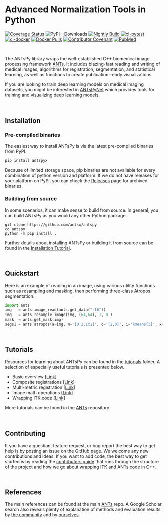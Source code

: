# Advanced Normalization Tools in Python

[![Coverage Status](https://coveralls.io/repos/github/ANTsX/ANTsPy/badge.svg?branch=master)](https://coveralls.io/github/ANTsX/ANTsPy?branch=master)
<a href='http://antspyx.readthedocs.io/en/latest/?badge=latest'>
</a>
![PyPI - Downloads](https://img.shields.io/pypi/dm/antspyx?label=pypi%20downloads)
[![Nightly Build](https://github.com/ANTsX/ANTsPy/actions/workflows/wheels.yml/badge.svg)](https://github.com/ANTsX/ANTsPy/actions/workflows/wheels.yml)
[![ci-pytest](https://github.com/ANTsX/ANTsPy/actions/workflows/ci-pytest.yml/badge.svg)](https://github.com/ANTsX/ANTsPy/actions/workflows/ci-pytest.yml)
[![ci-docker](https://github.com/ANTsX/ANTsPy/actions/workflows/ci-docker.yml/badge.svg)](https://github.com/ANTsX/ANTsPy/actions/workflows/ci-docker.yml)
[![Docker Pulls](https://img.shields.io/docker/pulls/antsx/antspy.svg)](https://hub.docker.com/repository/docker/antsx/antspy)
[![Contributor Covenant](https://img.shields.io/badge/Contributor%20Covenant-v2.0%20adopted-ff69b4.svg)](code_of_conduct.md)
[![PubMed](https://img.shields.io/badge/ANTsX_paper-Open_Access-8DABFF?logo=pubmed)](https://pubmed.ncbi.nlm.nih.gov/33907199/)

<br>

The ANTsPy library wraps the well-established C++ biomedical image processing framework [ANTs](https://github.com/antsx/ants). It includes blazing-fast reading and writing of medical images, algorithms for registration, segmentation, and statistical learning, as well as functions to create publication-ready visualizations.

If you are looking to train deep learning models on medical imaging datasets, you might be interested in [ANTsPyNet](https://github.com/antsx/antspy) which provides tools for training and visualizing deep learning models.

<br>

## Installation

### Pre-compiled binaries

The easiest way to install ANTsPy is via the latest pre-compiled binaries from PyPI.

```bash
pip install antspyx
```

Because of limited storage space, pip binaries are not available for every combination of python
version and platform. If we do not have releases for your platform on PyPI, you can check the
[Releases](https://github.com/antsx/antspy/releases) page for archived binaries.

### Building from source

In some scenarios, it can make sense to build from source. In general, you can build ANTsPy as you would any other Python package.

```
git clone https://github.com/antsx/antspy
cd antspy
python -m pip install .
```

Further details about installing ANTsPy or building it from source can be found in the
[Installation Tutorial](https://github.com/antsx/antspy/blob/master/tutorials/Installation.md).

<br>

## Quickstart

Here is an example of reading in an image, using various utility functions such as resampling and masking, then performing three-class Atropos segmentation.

```python
import ants
img   = ants.image_read(ants.get_data("r16"))
img   = ants.resample_image(img, (64,64), 1, 0 )
mask  = ants.get_mask(img)
segs1 = ants.atropos(a=img, m='[0.2,1x1]', c='[2,0]', i='kmeans[3]', x=mask)
```

<br>

## Tutorials

Resources for learning about ANTsPy can be found in the [tutorials](https://github.com/ANTsX/ANTsPy/tree/master/tutorials) folder. A selection of especially useful tutorials is presented below.

- Basic overview [[Link](https://github.com/ANTsX/ANTsPy/blob/master/tutorials/tutorial_5min.md)]
- Composite registrations [[Link](https://github.com/ANTsX/ANTsPy/blob/master/tutorials/concatenateRegistrations.ipynb)]
- Multi-metric registration [[Link](https://github.com/ANTsX/ANTsPy/blob/master/tutorials/concatenateRegistration/MultiMetricRegistration.ipynb)]
- Image math operations [[Link](https://github.com/ANTsX/ANTsPy/blob/master/tutorials/iMath_help.ipynb)]
- Wrapping ITK code [[Link](https://github.com/ANTsX/ANTsPy/blob/master/tutorials/UsingITK.ipynb)]

More tutorials can be found in the [ANTs](https://github.com/ANTsX/ANTs) repository.

<br>

## Contributing

If you have a question, feature request, or bug report the best way to get help is by posting an issue on the GitHub page. We welcome any new contributions and ideas. If you want to add code, the best way to get started is by reading the [contributors guide](https://github.com/ANTsX/ANTsPy/blob/master/CONTRIBUTING.md) that runs through the structure of the project and how we go about wrapping ITK and ANTs code in C++.

<br>

## References

The main references can be found at the main [ANTs](https://github.com/ANTsX/ANTs#boilerplate-ants) repo. A Google Scholar search also reveals plenty of explanation of methods and evaluation results by [the community](https://scholar.google.com/scholar?start=0&q=advanced+normalization+tools+ants+image+registration&hl=en&as_sdt=0,40) and by [ourselves](https://scholar.google.com/scholar?hl=en&as_sdt=0%2C40&q=advanced+normalization+tools+ants+image+registration+-avants+-tustison&btnG=).
